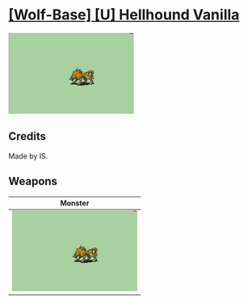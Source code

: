 # [\[Wolf-Base\] \[U\] Hellhound Vanilla](./)

<img src="./8.%20Monster/Monster_000.png" alt="[Wolf-Base] [U] Hellhound Vanilla standing" />

## Credits

Made by IS.

## Weapons


|Monster |
|  :---: |
| <img alt="Monster animation" src="./8.%20Monster/Monster.gif" /> |
